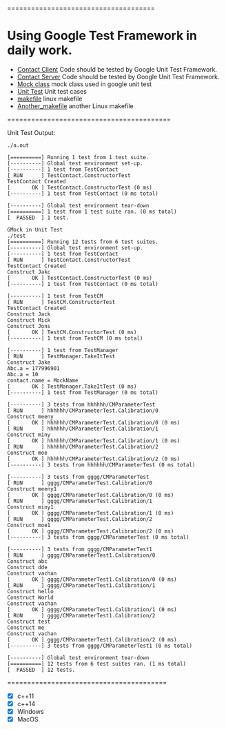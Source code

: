 =====================================

Using Google Test Framework in daily work.
=====================================

* [Contact Client](contactclient) Code should be tested by Google Unit Test Framework.
* [Contact Server](contactserver) Code should be tested by Google Unit Test Framework.
* [Mock class](gmock) mock class used in google unit test
* [Unit Test](gtest) Unit test cases
* [makefile](makefile) linux makefile
* [Another_makefile](makefile_1) another Linux makefile

=========================================

Unit Test Output:
```
./a.out 

[==========] Running 1 test from 1 test suite.
[----------] Global test environment set-up.
[----------] 1 test from TestContact
[ RUN      ] TestContact.ConstructorTest
TestContact Created
[       OK ] TestContact.ConstructorTest (0 ms)
[----------] 1 test from TestContact (0 ms total)

[----------] Global test environment tear-down
[==========] 1 test from 1 test suite ran. (0 ms total)
[  PASSED  ] 1 test.

```

```
GMock in Unit Test
./test 
[==========] Running 12 tests from 6 test suites.
[----------] Global test environment set-up.
[----------] 1 test from TestContact
[ RUN      ] TestContact.ConstructorTest
TestContact Created
Construct Jakc
[       OK ] TestContact.ConstructorTest (0 ms)
[----------] 1 test from TestContact (0 ms total)

[----------] 1 test from TestCM
[ RUN      ] TestCM.ConstructorTest
TestContact Created
Construct Jack
Construct Mick
Construct Jons
[       OK ] TestCM.ConstructorTest (0 ms)
[----------] 1 test from TestCM (0 ms total)

[----------] 1 test from TestManager
[ RUN      ] TestManager.TakeItTest
Construct Jake
Abc.a = 177996901
Abc.a = 10
contact.name = MockName
[       OK ] TestManager.TakeItTest (0 ms)
[----------] 1 test from TestManager (0 ms total)

[----------] 3 tests from hhhhhh/CMParameterTest
[ RUN      ] hhhhhh/CMParameterTest.Calibration/0
Construct meeny
[       OK ] hhhhhh/CMParameterTest.Calibration/0 (0 ms)
[ RUN      ] hhhhhh/CMParameterTest.Calibration/1
Construct miny
[       OK ] hhhhhh/CMParameterTest.Calibration/1 (0 ms)
[ RUN      ] hhhhhh/CMParameterTest.Calibration/2
Construct moe
[       OK ] hhhhhh/CMParameterTest.Calibration/2 (0 ms)
[----------] 3 tests from hhhhhh/CMParameterTest (0 ms total)

[----------] 3 tests from gggg/CMParameterTest
[ RUN      ] gggg/CMParameterTest.Calibration/0
Construct meeny1
[       OK ] gggg/CMParameterTest.Calibration/0 (0 ms)
[ RUN      ] gggg/CMParameterTest.Calibration/1
Construct miny1
[       OK ] gggg/CMParameterTest.Calibration/1 (0 ms)
[ RUN      ] gggg/CMParameterTest.Calibration/2
Construct moe1
[       OK ] gggg/CMParameterTest.Calibration/2 (0 ms)
[----------] 3 tests from gggg/CMParameterTest (0 ms total)

[----------] 3 tests from gggg/CMParameterTest1
[ RUN      ] gggg/CMParameterTest1.Calibration/0
Construct abc
Construct dde
Construct vachan
[       OK ] gggg/CMParameterTest1.Calibration/0 (0 ms)
[ RUN      ] gggg/CMParameterTest1.Calibration/1
Construct hello
Construct World
Construct vachan
[       OK ] gggg/CMParameterTest1.Calibration/1 (0 ms)
[ RUN      ] gggg/CMParameterTest1.Calibration/2
Construct test 
Construct me
Construct vachan
[       OK ] gggg/CMParameterTest1.Calibration/2 (0 ms)
[----------] 3 tests from gggg/CMParameterTest1 (0 ms total)

[----------] Global test environment tear-down
[==========] 12 tests from 6 test suites ran. (1 ms total)
[  PASSED  ] 12 tests.
```
========================================

- [X] c++11
- [X] c++14
- [X] Windows
- [X] MacOS